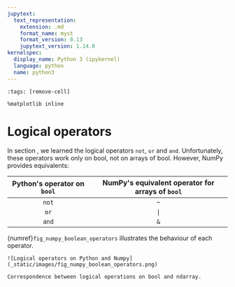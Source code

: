 ```yaml
---
jupytext:
  text_representation:
    extension: .md
    format_name: myst
    format_version: 0.13
    jupytext_version: 1.14.0
kernelspec:
  display_name: Python 3 (ipykernel)
  language: python
  name: python3
---
```


```{code-cell} ipython3
:tags: [remove-cell]

%matplotlib inline
```

# Logical operators

In section [](python_conditions_logical_operators.md), we learned the logical operators `not`, `or` and `and`. Unfortunately, these operators work only on bool, not on arrays of bool. However, NumPy provides equivalents:

| Python's operator on `bool` | NumPy's equivalent operator for arrays of `bool` |
|:---------------------------:|:------------------------------------------------:|
|            `not`            |                       `~`                        |
|            `or`             |                       `\|`                       |
|            `and`            |                       `&`                        |

{numref}`fig_numpy_boolean_operators` illustrates the behaviour of each operator.

```{figure-md} fig_numpy_boolean_operators
![Logical operators on Python and Numpy](_static/images/fig_numpy_boolean_operators.png)

Correspondence between logical operations on bool and ndarray.
```
